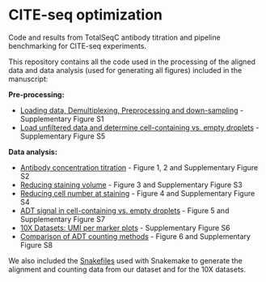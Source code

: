 # CITE-seq optimization
Code and results from TotalSeqC antibody titration and pipeline benchmarking for CITE-seq experiments.

This repository contains all the code used in the processing of the aligned data and data analysis (used for generating all figures) included in the manuscript:

**Pre-processing:**
* [Loading data, Demultiplexing, Preprocessing and down-sampling](Demux_Preprocess_Downsample.md) - Supplementary Figure S1
* [Load unfiltered data and determine cell-containing vs. empty droplets](Load-unfiltered-data.md) - Supplementary Figure S5

**Data analysis:**
* [Antibody concentration titration](Antibody-titration.md) - Figure 1, 2 and Supplementary Figure S2
* [Reducing staining volume](Volume-titration.md) - Figure 3 and Supplementary Figure S3
* [Reducing cell number at staining](Cell-number-titration.md) - Figure 4 and Supplementary Figure S4
* [ADT signal in cell-containing vs. empty droplets](ADT-reads-in-cells-vs-empty-drops.md) - Figure 5 and Supplementary Figure S7
* [10X Datasets: UMI per marker plots](10X-Datasets-UMI-per-marker.md) - Supplementary Figure S6
* [Comparison of ADT counting methods](ADT-counting-methods.md) - Figure 6 and Supplementary Figure S8

We also included the [Snakefiles](Snakemake/) used with Snakemake to generate the alignment and counting data from our dataset and for the 10X datasets.